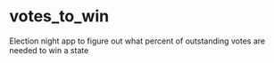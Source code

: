 # votes_to_win
Election night app to figure out what percent of outstanding votes are needed to win a state
